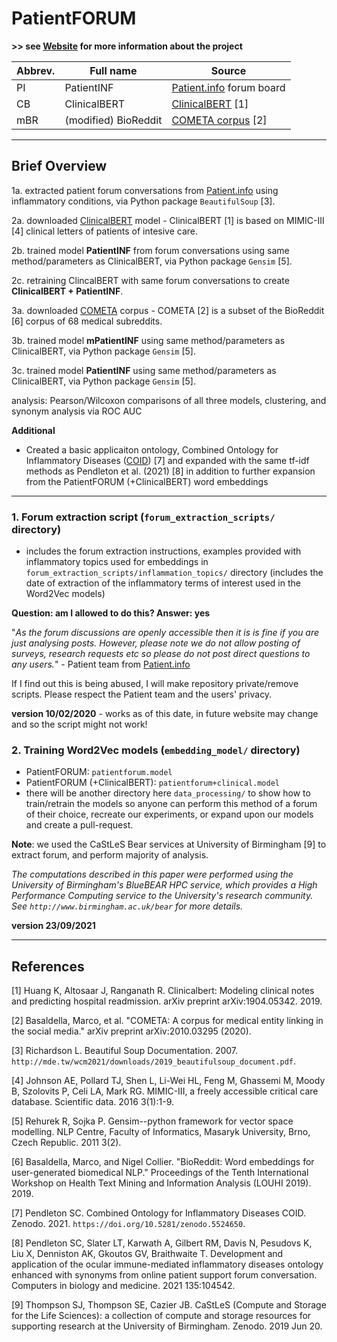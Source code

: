 # PatientFORUM

**>> see [Website](https://sap218.github.io/patientFORUM) for more information about the project**

| Abbrev. | Full name | Source |
| --- | --- | --- |
| PI | PatientINF | [Patient.info](https://patient.info/forums) forum board |
| CB | ClinicalBERT | [ClinicalBERT](https://github.com/kexinhuang12345/clinicalBERT) [1] |
| mBR | (modified) BioReddit | [COMETA corpus](https://github.com/cambridgeltl/cometa) [2] |

---

## Brief Overview

1a. extracted patient forum conversations from [Patient.info](https://patient.info/forums) using inflammatory conditions, via Python package `BeautifulSoup` [3].

2a. downloaded [ClinicalBERT](https://github.com/kexinhuang12345/clinicalBERT) model - ClinicalBERT [1] is based on MIMIC-III [4] clinical letters of patients of intesive care.

2b. trained model **PatientINF** from forum conversations using same method/parameters as ClinicalBERT, via Python package `Gensim` [5].

2c. retraining ClincalBERT with same forum conversations to create **ClinicalBERT + PatientINF**.

3a. downloaded [COMETA](https://github.com/cambridgeltl/cometa) corpus - COMETA [2] is a subset of the BioReddit [6] corpus of 68 medical subreddits.

3b. trained model **mPatientINF** using same method/parameters as ClinicalBERT, via Python package `Gensim` [5].

3c. trained model **PatientINF** using same method/parameters as ClinicalBERT, via Python package `Gensim` [5].

analysis: Pearson/Wilcoxon comparisons of all three models, clustering, and synonym analysis via ROC AUC

**Additional**

- Created a basic applicaiton ontology, Combined Ontology for Inflammatory Diseases ([COID](https://github.com/sap218/coid/)) [7] and expanded with the same tf-idf methods as Pendleton et al. (2021) [8] in addition to further expansion from the PatientFORUM (+ClinicalBERT) word embeddings

---

### 1. Forum extraction script (`forum_extraction_scripts/` directory)
- includes the forum extraction instructions, examples provided with inflammatory topics used for embeddings in `forum_extraction_scripts/inflammation_topics/` directory (includes the date of extraction of the inflammatory terms of interest used in the Word2Vec models)

**Question: am I allowed to do this? Answer: yes**

"*As the forum discussions are openly accessible then it is is fine if you are just analysing posts. However, please note we do not allow posting of surveys, research requests etc so please do not post direct questions to any users.*" - Patient team from [Patient.info](https://patient.info/forums)

If I find out this is being abused, I will make repository private/remove scripts. Please respect the Patient team and the users' privacy. 

**version 10/02/2020** - works as of this date, in future website may change and so the script might not work!

### 2. Training Word2Vec models (`embedding_model/` directory)
- PatientFORUM: `patientforum.model`
- PatientFORUM (+ClinicalBERT): `patientforum+clinical.model`
- there will be another directory here `data_processing/` to show how to train/retrain the models so anyone can perform this method of a forum of their choice, recreate our experiments, or expand upon our models and create a pull-request.

**Note**: we used the CaStLeS Bear services at University of Birmingham [9] to extract forum, and perform majority of analysis.

*The computations described in this paper were performed using the University of Birmingham's BlueBEAR HPC service, which provides a High Performance Computing service to the University's research community. See `http://www.birmingham.ac.uk/bear` for more details.*

**version 23/09/2021**

---

## References



[1] Huang K, Altosaar J, Ranganath R. Clinicalbert: Modeling clinical notes and predicting hospital readmission. arXiv preprint arXiv:1904.05342. 2019.

[2] Basaldella, Marco, et al. "COMETA: A corpus for medical entity linking in the social media." arXiv preprint arXiv:2010.03295 (2020).

[3] Richardson L. Beautiful Soup Documentation. 2007. `http://mde.tw/wcm2021/downloads/2019_beautifulsoup_document.pdf`.

[4] Johnson AE, Pollard TJ, Shen L, Li-Wei HL, Feng M, Ghassemi M, Moody B, Szolovits P, Celi LA, Mark RG. MIMIC-III, a freely accessible critical care database. Scientific data. 2016 3(1):1-9.

[5] Rehurek R, Sojka P. Gensim--python framework for vector space modelling. NLP Centre, Faculty of Informatics, Masaryk University, Brno, Czech Republic. 2011 3(2).

[6] Basaldella, Marco, and Nigel Collier. "BioReddit: Word embeddings for user-generated biomedical NLP." Proceedings of the Tenth International Workshop on Health Text Mining and Information Analysis (LOUHI 2019). 2019.

[7] Pendleton SC. Combined Ontology for Inflammatory Diseases COID. Zenodo. 2021. `https://doi.org/10.5281/zenodo.5524650`.

[8] Pendleton SC, Slater LT, Karwath A, Gilbert RM, Davis N, Pesudovs K, Liu X, Denniston AK, Gkoutos GV, Braithwaite T. Development and application of the ocular immune-mediated inflammatory diseases ontology enhanced with synonyms from online patient support forum conversation. Computers in biology and medicine. 2021 135:104542.

[9] Thompson SJ, Thompson SE, Cazier JB. CaStLeS (Compute and Storage for the Life Sciences): a collection of compute and storage resources for supporting research at the University of Birmingham. Zenodo. 2019 Jun 20.



